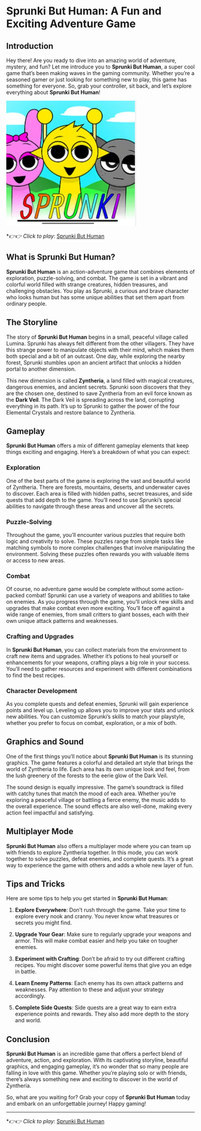 # Sprunki But Human: A Fun and Exciting Adventure Game

## Introduction

Hey there! Are you ready to dive into an amazing world of adventure, mystery, and fun? Let me introduce you to **Sprunki But Human**, a super cool game that’s been making waves in the gaming community. Whether you’re a seasoned gamer or just looking for something new to play, this game has something for everyone. So, grab your controller, sit back, and let’s explore everything about **Sprunki But Human**!

![Sprunki But Human](./logo.jpg)

**👉👉 Click to play*: [Sprunki But Human](https://sprunkibuthuman.pages.dev) 


## What is Sprunki But Human?

**Sprunki But Human** is an action-adventure game that combines elements of exploration, puzzle-solving, and combat. The game is set in a vibrant and colorful world filled with strange creatures, hidden treasures, and challenging obstacles. You play as Sprunki, a curious and brave character who looks human but has some unique abilities that set them apart from ordinary people.

## The Storyline

The story of **Sprunki But Human** begins in a small, peaceful village called Lumina. Sprunki has always felt different from the other villagers. They have this strange power to manipulate objects with their mind, which makes them both special and a bit of an outcast. One day, while exploring the nearby forest, Sprunki stumbles upon an ancient artifact that unlocks a hidden portal to another dimension.

This new dimension is called **Zyntheria**, a land filled with magical creatures, dangerous enemies, and ancient secrets. Sprunki soon discovers that they are the chosen one, destined to save Zyntheria from an evil force known as the **Dark Veil**. The Dark Veil is spreading across the land, corrupting everything in its path. It’s up to Sprunki to gather the power of the four Elemental Crystals and restore balance to Zyntheria.

## Gameplay

**Sprunki But Human** offers a mix of different gameplay elements that keep things exciting and engaging. Here’s a breakdown of what you can expect:

### Exploration

One of the best parts of the game is exploring the vast and beautiful world of Zyntheria. There are forests, mountains, deserts, and underwater caves to discover. Each area is filled with hidden paths, secret treasures, and side quests that add depth to the game. You’ll need to use Sprunki’s special abilities to navigate through these areas and uncover all the secrets.

### Puzzle-Solving

Throughout the game, you’ll encounter various puzzles that require both logic and creativity to solve. These puzzles range from simple tasks like matching symbols to more complex challenges that involve manipulating the environment. Solving these puzzles often rewards you with valuable items or access to new areas.

### Combat

Of course, no adventure game would be complete without some action-packed combat! Sprunki can use a variety of weapons and abilities to take on enemies. As you progress through the game, you’ll unlock new skills and upgrades that make combat even more exciting. You’ll face off against a wide range of enemies, from small critters to giant bosses, each with their own unique attack patterns and weaknesses.

### Crafting and Upgrades

In **Sprunki But Human**, you can collect materials from the environment to craft new items and upgrades. Whether it’s potions to heal yourself or enhancements for your weapons, crafting plays a big role in your success. You’ll need to gather resources and experiment with different combinations to find the best recipes.

### Character Development

As you complete quests and defeat enemies, Sprunki will gain experience points and level up. Leveling up allows you to improve your stats and unlock new abilities. You can customize Sprunki’s skills to match your playstyle, whether you prefer to focus on combat, exploration, or a mix of both.

## Graphics and Sound

One of the first things you’ll notice about **Sprunki But Human** is its stunning graphics. The game features a colorful and detailed art style that brings the world of Zyntheria to life. Each area has its own unique look and feel, from the lush greenery of the forests to the eerie glow of the Dark Veil.

The sound design is equally impressive. The game’s soundtrack is filled with catchy tunes that match the mood of each area. Whether you’re exploring a peaceful village or battling a fierce enemy, the music adds to the overall experience. The sound effects are also well-done, making every action feel impactful and satisfying.

## Multiplayer Mode

**Sprunki But Human** also offers a multiplayer mode where you can team up with friends to explore Zyntheria together. In this mode, you can work together to solve puzzles, defeat enemies, and complete quests. It’s a great way to experience the game with others and adds a whole new layer of fun.

## Tips and Tricks

Here are some tips to help you get started in **Sprunki But Human**:

1. **Explore Everywhere**: Don’t rush through the game. Take your time to explore every nook and cranny. You never know what treasures or secrets you might find.

2. **Upgrade Your Gear**: Make sure to regularly upgrade your weapons and armor. This will make combat easier and help you take on tougher enemies.

3. **Experiment with Crafting**: Don’t be afraid to try out different crafting recipes. You might discover some powerful items that give you an edge in battle.

4. **Learn Enemy Patterns**: Each enemy has its own attack patterns and weaknesses. Pay attention to these and adjust your strategy accordingly.

5. **Complete Side Quests**: Side quests are a great way to earn extra experience points and rewards. They also add more depth to the story and world.

## Conclusion

**Sprunki But Human** is an incredible game that offers a perfect blend of adventure, action, and exploration. With its captivating storyline, beautiful graphics, and engaging gameplay, it’s no wonder that so many people are falling in love with this game. Whether you’re playing solo or with friends, there’s always something new and exciting to discover in the world of Zyntheria.

So, what are you waiting for? Grab your copy of **Sprunki But Human** today and embark on an unforgettable journey! Happy gaming!

---


**👉👉 Click to play*: [Sprunki But Human](https://sprunkibuthuman.pages.dev) 
